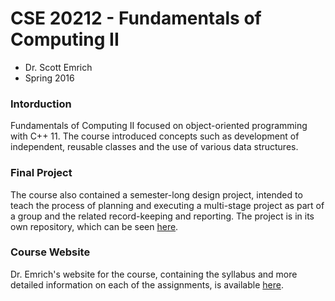 # CSE 20212 - Fundamentals of Computing II

* Dr. Scott Emrich
* Spring 2016

### Intorduction

Fundamentals of Computing II focused on object-oriented programming with C++ 11. The course introduced concepts such as development of independent, reusable classes and the use of various data structures.

### Final Project

The course also contained a semester-long design project, intended to teach the process of planning and executing a multi-stage project as part of a group and the related record-keeping and reporting. The project is in its own repository, which can be seen [here](www.github.com/placher/pokeproject).

### Course Website

Dr. Emrich's website for the course, containing the syllabus and more detailed information on each of the assignments, is available [here](http://www3.nd.edu/~semrich/fund2.html).

